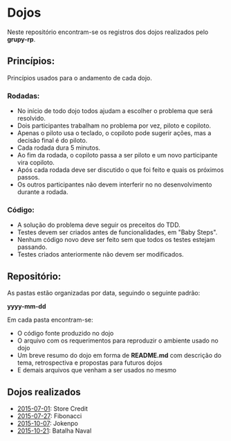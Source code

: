 # Dojos

Neste repositório encontram-se os registros dos dojos realizados pelo **grupy-rp**.

## Princípios:

Princípios usados para o andamento de cada dojo.

### Rodadas:

* No início de todo dojo todos ajudam a escolher o problema que será resolvido.
* Dois participantes trabalham no problema por vez, piloto e copiloto.
* Apenas o piloto usa o teclado, o copiloto pode sugerir ações, mas a decisão final é do piloto.
* Cada rodada dura 5 minutos.
* Ao fim da rodada, o copiloto passa a ser piloto e um novo participante vira copiloto.
* Após cada rodada deve ser discutido o que foi feito e quais os próximos passos.
* Os outros participantes não devem interferir no no desenvolvimento durante a rodada.

### Código:

* A solução do problema deve seguir os preceitos do TDD.
* Testes devem ser criados antes de funcionalidades, em "Baby Steps".
* Nenhum código novo deve ser feito sem que todos os testes estejam passando.
* Testes criados anteriormente não devem ser modificados.

## Repositório:

As pastas estão organizadas por data, seguindo o seguinte padrão:

**yyyy-mm-dd**

Em cada pasta encontram-se:

* O código fonte produzido no dojo
* O arquivo com os requerimentos para reproduzir o ambiente usado no dojo
* Um breve resumo do dojo em forma de **README.md** com descrição do tema, retrospectiva e propostas para futuros dojos
* E demais arquivos que venham a ser usados no mesmo

## Dojos realizados

* [2015-07-01](2015-07-01): Store Credit
* [2015-07-27](2015-07-27): Fibonacci
* [2015-10-07](2015-10-07): Jokenpo
* [2015-10-21](2015-10-21): Batalha Naval
